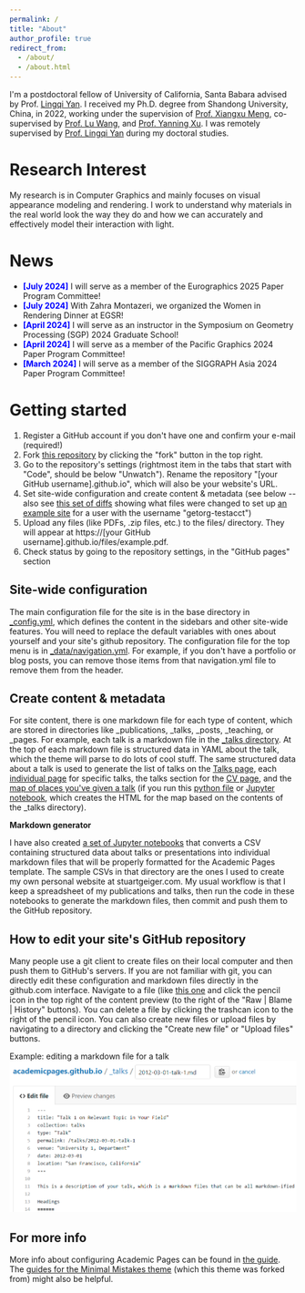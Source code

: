 ```yaml
---
permalink: /
title: "About"
author_profile: true
redirect_from: 
  - /about/
  - /about.html
---
```


I'm a postdoctoral fellow of University of California, Santa Babara advised by Prof. [Lingqi Yan](https://sites.cs.ucsb.edu/~lingqi/). I received my Ph.D. degree from Shandong University, China, in 2022, working under the supervision of [Prof. Xiangxu Meng](http://vr.sdu.edu.cn/info/1010/1073.htm), co-supervised by [Prof. Lu Wang](http://vr.sdu.edu.cn/info/1010/1060.htm), and [Prof. Yanning Xu](http://vr.sdu.edu.cn/info/1010/1062.htm). I was remotely supervised by [Prof. Lingqi Yan](https://sites.cs.ucsb.edu/~lingqi/) during my doctoral studies.

Research Interest
======
My research is in Computer Graphics and mainly focuses on visual appearance modeling and rendering. I work to understand why materials in the real world look the way they do and how we can accurately and effectively model their interaction with light.


News
======
- **<span style="color:blue">[July 2024]</span>** I will serve as a member of the Eurographics 2025 Paper Program Committee!
- **<span style="color:blue">[July 2024]</span>** With Zahra Montazeri, we organized the Women in Rendering Dinner at EGSR!
- **<span style="color:blue">[April 2024]</span>** I will serve as an instructor in the Symposium on Geometry Processing (SGP) 2024 Graduate School!
- **<span style="color:blue">[April 2024]</span>** I will serve as a member of the Pacific Graphics 2024 Paper Program Committee!
- **<span style="color:blue">[March 2024]</span>** I will serve as a member of the SIGGRAPH Asia 2024 Paper Program Committee!



Getting started
======
1. Register a GitHub account if you don't have one and confirm your e-mail (required!)
1. Fork [this repository](https://github.com/academicpages/academicpages.github.io) by clicking the "fork" button in the top right. 
1. Go to the repository's settings (rightmost item in the tabs that start with "Code", should be below "Unwatch"). Rename the repository "[your GitHub username].github.io", which will also be your website's URL.
1. Set site-wide configuration and create content & metadata (see below -- also see [this set of diffs](http://archive.is/3TPas) showing what files were changed to set up [an example site](https://getorg-testacct.github.io) for a user with the username "getorg-testacct")
1. Upload any files (like PDFs, .zip files, etc.) to the files/ directory. They will appear at https://[your GitHub username].github.io/files/example.pdf.  
1. Check status by going to the repository settings, in the "GitHub pages" section

Site-wide configuration
------
The main configuration file for the site is in the base directory in [_config.yml](https://github.com/academicpages/academicpages.github.io/blob/master/_config.yml), which defines the content in the sidebars and other site-wide features. You will need to replace the default variables with ones about yourself and your site's github repository. The configuration file for the top menu is in [_data/navigation.yml](https://github.com/academicpages/academicpages.github.io/blob/master/_data/navigation.yml). For example, if you don't have a portfolio or blog posts, you can remove those items from that navigation.yml file to remove them from the header. 

Create content & metadata
------
For site content, there is one markdown file for each type of content, which are stored in directories like _publications, _talks, _posts, _teaching, or _pages. For example, each talk is a markdown file in the [_talks directory](https://github.com/academicpages/academicpages.github.io/tree/master/_talks). At the top of each markdown file is structured data in YAML about the talk, which the theme will parse to do lots of cool stuff. The same structured data about a talk is used to generate the list of talks on the [Talks page](https://academicpages.github.io/talks), each [individual page](https://academicpages.github.io/talks/2012-03-01-talk-1) for specific talks, the talks section for the [CV page](https://academicpages.github.io/cv), and the [map of places you've given a talk](https://academicpages.github.io/talkmap.html) (if you run this [python file](https://github.com/academicpages/academicpages.github.io/blob/master/talkmap.py) or [Jupyter notebook](https://github.com/academicpages/academicpages.github.io/blob/master/talkmap.ipynb), which creates the HTML for the map based on the contents of the _talks directory).

**Markdown generator**

I have also created [a set of Jupyter notebooks](https://github.com/academicpages/academicpages.github.io/tree/master/markdown_generator
) that converts a CSV containing structured data about talks or presentations into individual markdown files that will be properly formatted for the Academic Pages template. The sample CSVs in that directory are the ones I used to create my own personal website at stuartgeiger.com. My usual workflow is that I keep a spreadsheet of my publications and talks, then run the code in these notebooks to generate the markdown files, then commit and push them to the GitHub repository.

How to edit your site's GitHub repository
------
Many people use a git client to create files on their local computer and then push them to GitHub's servers. If you are not familiar with git, you can directly edit these configuration and markdown files directly in the github.com interface. Navigate to a file (like [this one](https://github.com/academicpages/academicpages.github.io/blob/master/_talks/2012-03-01-talk-1.md) and click the pencil icon in the top right of the content preview (to the right of the "Raw | Blame | History" buttons). You can delete a file by clicking the trashcan icon to the right of the pencil icon. You can also create new files or upload files by navigating to a directory and clicking the "Create new file" or "Upload files" buttons. 

Example: editing a markdown file for a talk
![Editing a markdown file for a talk](/images/editing-talk.png)

For more info
------
More info about configuring Academic Pages can be found in [the guide](https://academicpages.github.io/markdown/). The [guides for the Minimal Mistakes theme](https://mmistakes.github.io/minimal-mistakes/docs/configuration/) (which this theme was forked from) might also be helpful.
